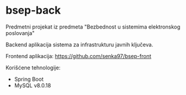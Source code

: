 # bsep-back

Predmetni projekat iz predmeta "Bezbednost u sistemima elektronskog poslovanja"

Backend aplikacija sistema za infrastrukturu javnih ključeva.

Frontend aplikacija: https://github.com/senka97/bsep-front

Korišćene tehnologije:

  - Spring Boot
  - MySQL v8.0.18
